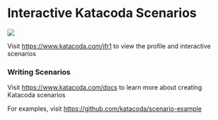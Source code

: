 # Interactive Katacoda Scenarios

[![](http://shields.katacoda.com/katacoda/jfr1/count.svg)](https://www.katacoda.com/jfr1 "Get your profile on Katacoda.com")

Visit https://www.katacoda.com/jfr1 to view the profile and interactive scenarios

### Writing Scenarios
Visit https://www.katacoda.com/docs to learn more about creating Katacoda scenarios

For examples, visit https://github.com/katacoda/scenario-example
